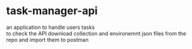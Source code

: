 # task-manager-api
an application to handle users tasks
<br/>
to check the API download collection and environemnt json files  from the repo and import them to postman
